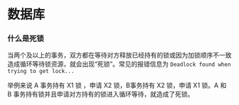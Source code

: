 # 数据库

### 什么是死锁

当两个及以上的事务，双方都在等待对方释放已经持有的锁或因为加锁顺序不一致造成循环等待锁资源，就会出现“死锁”。常见的报错信息为 `Deadlock found when trying to get lock...`

举例来说 A 事务持有 X1 锁 ，申请 X2 锁，B事务持有 X2 锁，申请 X1 锁。A 和 B 事务持有锁并且申请对方持有的锁进入循环等待，就造成了死锁。